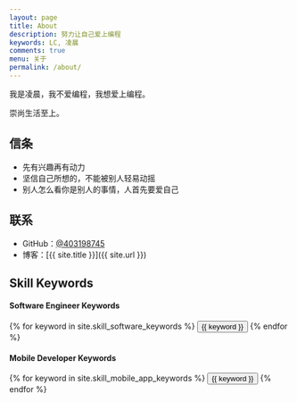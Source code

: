 ```yaml
---
layout: page
title: About
description: 努力让自己爱上编程
keywords: LC, 凌晨
comments: true
menu: 关于
permalink: /about/
---
```


我是凌晨，我不爱编程，我想爱上编程。

崇尚生活至上。

## 信条

* 先有兴趣再有动力
* 坚信自己所想的，不能被别人轻易动摇
* 别人怎么看你是别人的事情，人首先要爱自己

## 联系

* GitHub：[@403198745](https://github.com/403198745)
* 博客：[{{ site.title }}]({{ site.url }})

## Skill Keywords

#### Software Engineer Keywords
<div class="btn-inline">
    {% for keyword in site.skill_software_keywords %}
    <button class="btn btn-outline" type="button">{{ keyword }}</button>
    {% endfor %}
</div>

#### Mobile Developer Keywords
<div class="btn-inline">
    {% for keyword in site.skill_mobile_app_keywords %}
    <button class="btn btn-outline" type="button">{{ keyword }}</button>
    {% endfor %}
</div>


